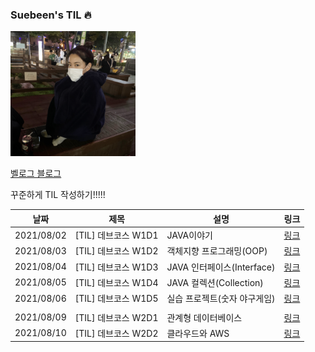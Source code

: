 ### Suebeen's TIL 🔥

<img width="200px;" src="./src/images/E190C5A0-4CA2-4EA3-973B-FC51287720D8.jpg"/>

[벨로그 블로그](https://velog.io/@clapkong)

꾸준하게 TIL 작성하기!!!!!

|날짜|제목|설명|링크|
|---|---|---|---|
|2021/08/02|[TIL] 데브코스 W1D1|JAVA이야기|[링크](https://velog.io/@clapkong/Java%EC%9D%B4%EC%95%BC%EA%B8%B0)|
|2021/08/03|[TIL] 데브코스 W1D2|객체지향 프로그래밍(OOP)|[링크](https://velog.io/@clapkong/%EA%B0%9D%EC%B2%B4%EC%A7%80%ED%96%A5-%ED%94%84%EB%A1%9C%EA%B7%B8%EB%9E%98%EB%B0%8DObject-Oriented-Programming)|
|2021/08/04|[TIL] 데브코스 W1D3|JAVA 인터페이스(Interface)|[링크](https://velog.io/@clapkong/JAVA-%EC%9D%B8%ED%84%B0%ED%8E%98%EC%9D%B4%EC%8A%A4Interface)|
|2021/08/05|[TIL] 데브코스 W1D4|JAVA 컬렉션(Collection)|[링크](https://velog.io/@clapkong/JAVA-%EC%BB%AC%EB%A0%89%EC%85%98Collection)|
|2021/08/06|[TIL] 데브코스 W1D5|실습 프로젝트(숫자 야구게임)|[링크](https://velog.io/@clapkong/%EC%8B%A4%EC%8A%B5-%ED%94%84%EB%A1%9C%EC%A0%9D%ED%8A%B8)|
||||
|2021/08/09|[TIL] 데브코스 W2D1|관계형 데이터베이스|[링크](https://velog.io/@clapkong/%EA%B4%80%EA%B3%84%ED%98%95-%EB%8D%B0%EC%9D%B4%ED%84%B0%EB%B2%A0%EC%9D%B4%EC%8A%A4)|
|2021/08/10|[TIL] 데브코스 W2D2|클라우드와 AWS|[링크]()|https://velog.io/@clapkong/%ED%81%B4%EB%9D%BC%EC%9A%B0%EB%93%9C%EC%99%80-AWS|
